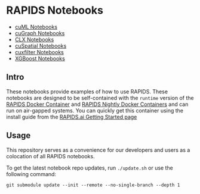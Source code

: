 # RAPIDS Notebooks

- [cuML Notebooks](https://github.com/rapidsai/cuml/tree/branch-22.04/notebooks)
- [cuGraph Notebooks](https://github.com/rapidsai/cugraph/tree/branch-22.04/notebooks)
- [CLX Notebooks](https://github.com/rapidsai/clx/tree/branch-22.04/notebooks)
- [cuSpatial Notebooks](https://github.com/rapidsai/cuspatial/tree/branch-22.04/notebooks)
- [cuxfilter Notebooks](https://github.com/rapidsai/cuxfilter/tree/branch-22.04/notebooks)
- [XGBoost Notebooks](https://github.com/rapidsai/xgboost-conda/tree/branch-22.04/notebooks)

## Intro

These notebooks provide examples of how to use RAPIDS.  These notebooks are designed to be self-contained with the `runtime` version of the [RAPIDS Docker Container](https://hub.docker.com/r/rapidsai/rapidsai/) and [RAPIDS Nightly Docker Containers](https://hub.docker.com/r/rapidsai/rapidsai-nightly) and can run on air-gapped systems.  You can quickly get this container using the install guide from the [RAPIDS.ai Getting Started page](https://rapids.ai/start.html#get-rapids)

## Usage

This repository serves as a convenience for our developers and users as a colocation of all RAPIDS notebooks.

To get the latest notebook repo updates, run `./update.sh` or use the following command:

`git submodule update --init --remote --no-single-branch --depth 1`
